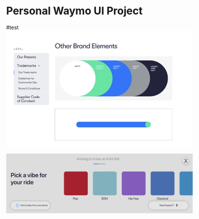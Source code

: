 # Personal Waymo UI Project

#test
![Waymo Colors](https://github.com/IR4J/FigmaUI/blob/main/images/figma2.jpeg?raw=true)


![Waymo UI](https://github.com/IR4J/FigmaUI/blob/main/figma1.jpeg?raw=true)
